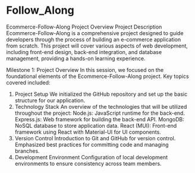 # Follow_Along

Ecommerce-Follow-Along Project Overview
Project Description
Ecommerce-Follow-Along is a comprehensive project designed to guide developers through the process of building an e-commerce application from scratch. This project will cover various aspects of web development, including front-end design, back-end integration, and database management, providing a hands-on learning experience.

Milestone 1: Project Overview
In this session, we focused on the foundational elements of the Ecommerce-Follow-Along project. Key topics covered included:

1. Project Setup
We initialized the GitHub repository and set up the basic structure for our application.
2. Technology Stack
An overview of the technologies that will be utilized throughout the project:
Node.js: JavaScript runtime for the back-end.
Express.js: Web framework for building the back-end API.
MongoDB: NoSQL database to store application data.
React (MUI): Front-end framework using React with Material-UI for UI components.
3. Version Control
Introduction to Git and GitHub for version control.
Emphasized best practices for committing code and managing branches.
4. Development Environment
Configuration of local development environments to ensure consistency across team members.